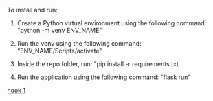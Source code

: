 To install and run:

1) Create a Python virtual environment using the following command:
    "python -m venv ENV_NAME"
2) Run the venv using the following command:
    "ENV_NAME/Scripts/activate"
       
3) Inside the repo folder, run:
    "pip install -r requirements.txt

4) Run the application using the following command:
    "flask run"

<a href="http://6f08-39-40-132-58.in.ngrok.io/generic-webhook-trigger/invoke?token=1234">hook 1</a>
